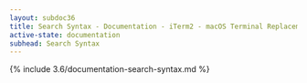 ```yaml
---
layout: subdoc36
title: Search Syntax - Documentation - iTerm2 - macOS Terminal Replacement
active-state: documentation
subhead: Search Syntax
---
```

{% include 3.6/documentation-search-syntax.md %}


